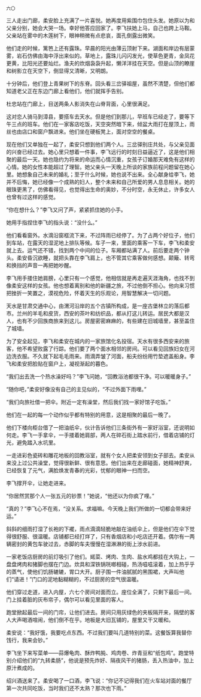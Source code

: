     六〇 

   三人走出门廊，柔安脸上充满了一片喜悦。她再度用紫围巾包住头发。她原以为和父亲分别，她会大哭一场。幸好他答应回家了。李飞扶她上马，自己也跨上马鞍。父亲站在雾中的木莲树下，眼神稍微有点悲哀，面孔倒露出微笑。

   他们走的时候，篱笆上还有露珠。早晨的阳光由薄云顶射下来。湖面和岸边有层蒙雾，岩石仿佛由海中浮出来似的。草地上，露珠儿闪闪发光，使草色更青，金凤花更黄，比阳光还要灿烂。渔夫的炊烟袅袅升起，懒洋洋挂在天空。但是山顶的瞭崖和树影立在天空下，倒显得又清晰，又明朗。

   十分钟后，他们登上青果树下的东脊。回头看三岔驿祖屋，虽然不清楚，但他们都知道老父正在东边门廊上看他们，他们就挥手告别。

   杜忠站在门廊上，目送两条人影消失在山脊背面，心里很满足。

   这对恋人骑马到漳县，要搭车去天水。但是他们到那儿，早班车已经走了，要等下午三点的班车。他们在一家客店吃饭，天空突然暗下来，倾盆大雨打在屋顶上，雨丝也由店口和窗户飘进来。他们坐在硬板凳上，面对空空的餐桌。

   现在他们又单独在一起了，柔安只想到他们两个人。三岔驿别庄共处，与父亲见面的兴奋已经过去。她心里只想着一件事，李飞远行的时刻日益逼近了，这是他们相聚的最后一天。她也隐约为将来的命运而心情沉重，女孩子订婚那天难免有这样的心情。她的女性本能超过了理智。她父亲头一天晚上所谈的家族前程问题留在她心里。她想象自己未来的婚礼；至于什么时候，她也说不出来。全心献身给李飞，她并不后悔，她已经像一个成熟的妇人，整个未来和自己所爱的男人息息相关。她的眼珠更黑了，仿佛看得见，也觉得出生命的奥妙，不分时空，永无休止，许多女人也曾有过这样的感觉。

   “你在想什么？”李飞又问了声，紧紧抓住她的小手。

   她用手指捏住李飞的指头说：“没什么。”

   他们看看窗外。水滴沿窗框流下来，不过阵雨已经停了。为了占两个好位子，他们到车站，在露天的湿泥地上排队等候。车子一来，里面的乘客一下车，李飞和柔安就上去。运气还不错，找到两个中间的位子。车厢都站满了人。前后要走两个钟头。柔安昏沉欲睡，就把头靠在李飞肩上，也不管其它乘客做何感想。颠簸、转弯和换挡的声音一再把她吵醒。

   李飞用手搂住她肩膀，心里只有一个感觉，他相信就是再走遍天涯海角，也找不到像柔安这样的女孩。他也想着离别和他的新疆之旅，不过他倒不担心。他向来习惯把挫折一笑置之，漠视危险，怀着天生的乐观论，用智慧解决一切问题。

   天水是甘肃交通中心，由渭河沿岸的五个古镇所构成，是一座古堡林立的落后都市。兰州的羊毛和皮货，西安的茶叶和纺织品，都从打这儿转运。居民大都是汉人，也有不少回族商旅来到这儿。房屋密密麻麻的，有些建在旧城墙里，甚至盖住了城墙。

   为了安全起见，李飞和柔安在城内的一家旅馆化名投宿。天水有很多西安来的旅客，他不希望败露了行踪。他们要了两个面水相邻的房间。可以看见回族妇女在河边洗衣服。不久就下起毛毛雨来。雨滴弄皱了河面，船夫纷纷用竹垫遮盖船身。李飞和柔安把脸贴在窗户上，凝视渐起的暮色。

   “我们出去洗一个热水澡好吗？”李飞问她，“回教浴池都很干净。可以暖暖身子。”

   “随你吧，”柔安好像没有自己的主见似的，“不过外面下雨哩。”

   “我们向旅社借一把伞。附近一定有澡堂，然后我们找一家好馆子吃饭。”

   他们在一起的每一个动作似乎都有特别的用意，这是相聚的最后一晚了。

   他们下楼向柜台借了一把油纸伞，伙计告诉他们三条街外有一家好浴室，还说明如何走。李飞一手拿伞，一手搂着她肩部，两人在碎石街上踏水前行，借着店铺的灯光，避免踏入水坑里。

   一走进彩色瓷砖和雕花地板的回教浴室，就有个女人把柔安领到女子部去。柔安从来没上过公共澡堂，觉得很新鲜、很有意思。他们出来在走廊碰面，她精神舒爽，已经恢复了元气，满脸焕发青春的光彩，忧郁的眼神一扫而空。

   李飞撑开伞，让她走进来。

   “你居然赏那个人一张五元的钞票！”她说，“他还以为你疯了哩。”

   “真的？”李飞心不在焉，“没关系。求福嘛。今天晚上我们所做的一切都会带来好运。”

   斜斜的细雨打湿了长袍的下襬，雨点滴滴轻脆地敲在油纸伞上，但是他们在伞下觉得很舒服、很温暖。店铺都已经打烊了，只有香烟店和小吃店还开着。偶尔有一两辆密封的黄包车驶过去，赤脚的车夫慢慢在湿淋淋的街上涉水前进。

   一家老饭店厨房的前灯吸引了他们。婼菜、烤肉、生肉、盐水鸡都挂在大钩上，一盘盘烤肉和猪脚也摆在门边。炊具和深铁锅咣啷相碰，热汤嗞嗞滚着，加上热乎乎的蒸气，使他们饥肠辘辘，胃口大开。厨子围一件油腻腻的黑围裙，大声叫他们“请进！”门口的泥地黏糊糊的，不过厨房的空气很温暖。

   他们穿过走道，进入内屋，六七个房间对面而立。座位全满了，只剩下最后一间。门上挂着脏的灰布帘子，偶尔可以看见里面的客人。

   跑堂掀起最后一间的门帘，让他们进去。房间只用灰绿色的夹板隔开来，隔壁的客人大声喝酒喧闹，他们倒不在乎。地板是大旧瓦铺的，屋里又干又暖和。

   柔安说：“我好饿，我要吃点东西。不过我们要叫几道特别的菜。这餐饭算我替你饯行，我来会钞。”

   李飞坐下来写菜单——蒜爆龟肉、酥炸鸭肫、鸡肉卷、炸青豆和“纸包鸡”。跑堂特别介绍他们的“九转柔肠”，他说是预先炸好、隔夜风干的猪肠，丢入热油中，加上原汁煮成的。

   绍兴酒送来了。柔安喝了一口酒，李飞说：“你记不记得我们在火车站对面的餐厅第一次共同吃饭，当时我们还不太熟？那次也下雨。”

